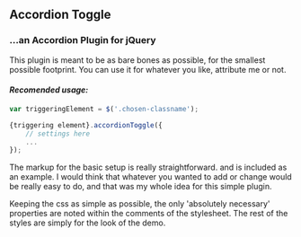 ## Accordion Toggle  
### ...an Accordion Plugin for jQuery
This plugin is meant to be as bare bones as possible, for the smallest possible footprint. You can use it for whatever you like, attribute me or not.
#### *Recomended usage:*

```javascript
var triggeringElement = $('.chosen-classname');

{triggering element}.accordionToggle({
	// settings here
	...	
});

```

The markup for the basic setup is really straightforward. and is included as an example. I would think that whatever you wanted to add or change would be really easy to do, and that was my whole idea for this simple plugin.

Keeping the css as simple as possible, the only 'absolutely necessary' properties are noted within the comments of the stylesheet. The rest of the styles are simply for the look of the demo.
